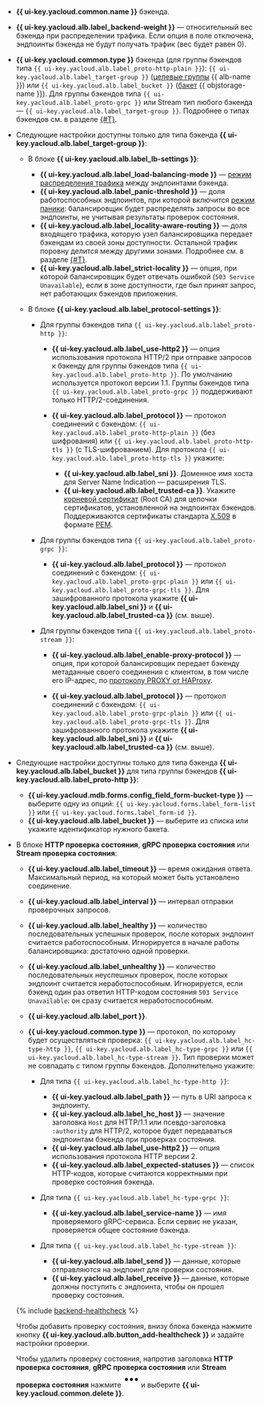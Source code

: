 * **{{ ui-key.yacloud.common.name }}** бэкенда.
* **{{ ui-key.yacloud.alb.label_backend-weight }}** — относительный вес бэкенда при распределении трафика. Если опция в поле отключена, эндпоинты бэкенда не будут получать трафик (вес будет равен 0).
* **{{ ui-key.yacloud.common.type }}** бэкенда (для группы бэкендов типа `{{ ui-key.yacloud.alb.label_proto-http-plain }}`): `{{ ui-key.yacloud.alb.label_target-group }}` ([целевые группы](../../application-load-balancer/concepts/target-group.md) {{ alb-name }}) или `{{ ui-key.yacloud.alb.label_bucket }}` ([бакет](../../storage/concepts/bucket.md) {{ objstorage-name }}). Для группы бэкендов типа `{{ ui-key.yacloud.alb.label_proto-grpc }}` или Stream тип любого бэкенда — `{{ ui-key.yacloud.alb.label_target-group }}`. Подробнее о типах бэкендов см. в разделе [{#T}](../../application-load-balancer/concepts/backend-group.md#types).

* Следующие настройки доступны только для типа бэкенда **{{ ui-key.yacloud.alb.label_target-group }}**:

  * В блоке **{{ ui-key.yacloud.alb.label_lb-settings }}**:
    
    * **{{ ui-key.yacloud.alb.label_load-balancing-mode }}** — [режим распределения трафика](../../application-load-balancer/concepts/backend-group.md#balancing-mode) между эндпоинтами бэкенда.
    * **{{ ui-key.yacloud.alb.label_panic-threshold }}** — доля работоспособных эндпоинтов, при которой включится [режим паники](../../application-load-balancer/concepts/backend-group.md#panic-mode): балансировщик будет распределять запросы во все эндпоинты, не учитывая результаты проверок состояния.
    * **{{ ui-key.yacloud.alb.label_locality-aware-routing }}** — доля входящего трафика, которую узел балансировщика передает бэкендам из своей зоны доступности. Остальной трафик поровну делится между другими зонами. Подробнее см. в разделе [{#T}](../../application-load-balancer/concepts/backend-group.md#locality).
    * **{{ ui-key.yacloud.alb.label_strict-locality }}** — опция, при которой балансировщик будет отвечать ошибкой (`503 Service Unavailable`), если в зоне доступности, где был принят запрос, нет работающих бэкендов приложения.
 
  * В блоке **{{ ui-key.yacloud.alb.label_protocol-settings }}**:
    
    * Для группы бэкендов типа `{{ ui-key.yacloud.alb.label_proto-http }}`:
      
      * **{{ ui-key.yacloud.alb.label_use-http2 }}** — опция использования протокола HTTP/2 при отправке запросов к бэкенду для группы бэкендов типа `{{ ui-key.yacloud.alb.label_proto-http }}`. По умолчанию используется протокол версии 1.1. Группы бэкендов типа `{{ ui-key.yacloud.alb.label_proto-grpc }}` поддерживают только HTTP/2-соединения.
      * **{{ ui-key.yacloud.alb.label_protocol }}** — протокол соединений с бэкендом: `{{ ui-key.yacloud.alb.label_proto-http-plain }}` (без шифрования) или `{{ ui-key.yacloud.alb.label_proto-http-tls }}` (с TLS-шифрованием). Для протокола `{{ ui-key.yacloud.alb.label_proto-http-tls }}` укажите:
        
        * **{{ ui-key.yacloud.alb.label_sni }}**. Доменное имя хоста для Server Name Indication — расширения TLS.
        * **{{ ui-key.yacloud.alb.label_trusted-ca }}**. Укажите [корневой сертификат](https://en.wikipedia.org/wiki/Root_certificate) (Root CA) для цепочки сертификатов, установленной на эндпоинтах бэкендов. Поддерживаются сертификаты стандарта [X.509](https://ru.wikipedia.org/wiki/X.509) в формате [PEM](https://ru.wikipedia.org/wiki/Почта_с_повышенной_секретностью).
    
    * Для группы бэкендов типа `{{ ui-key.yacloud.alb.label_proto-grpc }}`:

      * **{{ ui-key.yacloud.alb.label_protocol }}** — протокол соединений с бэкендом: `{{ ui-key.yacloud.alb.label_proto-grpc-plain }}` или `{{ ui-key.yacloud.alb.label_proto-grpc-tls }}`. Для зашифрованного протокола укажите **{{ ui-key.yacloud.alb.label_sni }}** и **{{ ui-key.yacloud.alb.label_trusted-ca }}** (см. выше).
    
    * Для группы бэкендов типа `{{ ui-key.yacloud.alb.label_proto-stream }}`:
      
      * **{{ ui-key.yacloud.alb.label_enable-proxy-protocol }}** — опция, при которой балансировщик передает бэкенду метаданные своего соединения с клиентом, в том числе его IP-адрес, по [протоколу PROXY от HAProxy](https://www.haproxy.org/download/1.9/doc/proxy-protocol.txt).
        
      * **{{ ui-key.yacloud.alb.label_protocol }}** — протокол соединений с бэкендом: `{{ ui-key.yacloud.alb.label_proto-grpc-plain }}` или `{{ ui-key.yacloud.alb.label_proto-grpc-tls }}`. Для зашифрованного протокола укажите **{{ ui-key.yacloud.alb.label_sni }}** и **{{ ui-key.yacloud.alb.label_trusted-ca }}** (см. выше).

* Следующие настройки доступны только для типа бэкенда **{{ ui-key.yacloud.alb.label_bucket }}** для типа группы бэкендов **{{ ui-key.yacloud.alb.label_proto-http }}**:

  * **{{ ui-key.yacloud.mdb.forms.config_field_form-bucket-type }}** — выберите одну из опций: `{{ ui-key.yacloud.forms.label_form-list }}` или `{{ ui-key.yacloud.forms.label_form-id }}`.
  * **{{ ui-key.yacloud.alb.label_bucket }}** — выберите из списка или укажите идентификатор нужного бакета.

* В блоке **HTTP проверка состояния**, **gRPC проверка состояния** или **Stream проверка состояния**:
  
  * **{{ ui-key.yacloud.alb.label_timeout }}** — время ожидания ответа. Максимальный период, на который может быть установлено соединение.
  * **{{ ui-key.yacloud.alb.label_interval }}** — интервал отправки проверочных запросов.
  * **{{ ui-key.yacloud.alb.label_healthy }}** — количество последовательных успешных проверок, после которых эндпоинт считается работоспособным. Игнорируется в начале работы балансировщика: достаточно одной проверки.
  * **{{ ui-key.yacloud.alb.label_unhealthy }}** — количество последовательных неуспешных проверок, после которых эндпоинт считается неработоспособным. Игнорируется, если бэкенд один раз ответил HTTP-кодом состояния `503 Service Unavailable`: он сразу считается неработоспособным.
  * **{{ ui-key.yacloud.alb.label_port }}**.
  * **{{ ui-key.yacloud.common.type }}** — протокол, по которому будет осуществляться проверка: `{{ ui-key.yacloud.alb.label_hc-type-http }}`, `{{ ui-key.yacloud.alb.label_hc-type-grpc }}` или `{{ ui-key.yacloud.alb.label_hc-type-stream }}`. Тип проверки может не совпадать с типом группы бэкендов. Дополнительно укажите:
    
    * Для типа `{{ ui-key.yacloud.alb.label_hc-type-http }}`:
      
      * **{{ ui-key.yacloud.alb.label_path }}** — путь в URI запроса к эндпоинту.
      * **{{ ui-key.yacloud.alb.label_hc_host }}** — значение заголовка `Host` для HTTP/1.1 или псевдо-заголовка `:authority` для HTTP/2, которое будет передаваться эндпоинтам бэкенда при проверках состояния.
      * **{{ ui-key.yacloud.alb.label_use-http2 }}** — опция использования протокола HTTP версии 2.
      * **{{ ui-key.yacloud.alb.label_expected-statuses }}** — список HTTP-кодов, которые считаются корректными при проверке состояния бэкенда.
     
    * Для типа `{{ ui-key.yacloud.alb.label_hc-type-grpc }}`:
      
      * **{{ ui-key.yacloud.alb.label_service-name }}** — имя проверяемого gRPC-сервиса. Если сервис не указан, проверяется общее состояние бэкенда.
     
    * Для типа `{{ ui-key.yacloud.alb.label_hc-type-stream }}`:
      
      * **{{ ui-key.yacloud.alb.label_send }}** — данные, которые отправляются на эндпоинт для проверки состояния.
      * **{{ ui-key.yacloud.alb.label_receive }}** — данные, которые должны поступить с эндпоинта, чтобы он прошел проверку состояния.
      
  {% include [backend-healthcheck](backend-healthcheck.md) %}

  Чтобы добавить проверку состояния, внизу блока бэкенда нажмите кнопку **{{ ui-key.yacloud.alb.button_add-healthcheck }}** и задайте настройки проверки.

  Чтобы удалить проверку состояния, напротив заголовка **HTTP проверка состояния**, **gRPC проверка состояния** или **Stream проверка состояния** нажмите ![image](../../_assets/console-icons/ellipsis.svg) и выберите **{{ ui-key.yacloud.common.delete }}**.
